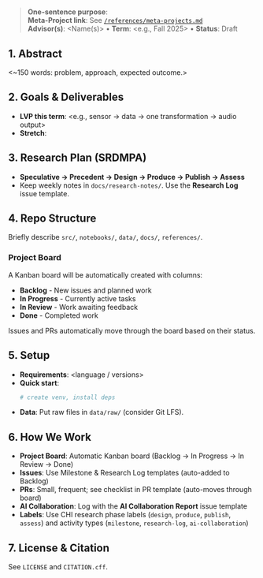 # <Project Title>

> **One-sentence purpose**: <why this matters in the CHI ecosystem>  
> **Meta-Project link**: See [`/references/meta-projects.md`](references/meta-projects.md)  
> **Advisor(s)**: <Name(s)> • **Term**: <e.g., Fall 2025> • **Status**: Draft

## 1. Abstract
<~150 words: problem, approach, expected outcome.>

## 2. Goals & Deliverables
- **LVP this term**: <e.g., sensor → data → one transformation → audio output>
- **Stretch**: <optional>

## 3. Research Plan (SRDMPA)
- **Speculative → Precedent → Design → Produce → Publish → Assess**
- Keep weekly notes in `docs/research-notes/`. Use the **Research Log** issue template.

## 4. Repo Structure
Briefly describe `src/`, `notebooks/`, `data/`, `docs/`, `references/`.

### Project Board
A Kanban board will be automatically created with columns:
- **Backlog** - New issues and planned work
- **In Progress** - Currently active tasks  
- **In Review** - Work awaiting feedback
- **Done** - Completed work

Issues and PRs automatically move through the board based on their status.

## 5. Setup
- **Requirements**: <language / versions>
- **Quick start**:
  ```bash
  # create venv, install deps
  ```
- **Data**: Put raw files in `data/raw/` (consider Git LFS).

## 6. How We Work

- **Project Board**: Automatic Kanban board (Backlog → In Progress → In Review → Done)
- **Issues**: Use Milestone & Research Log templates (auto-added to Backlog)
- **PRs**: Small, frequent; see checklist in PR template (auto-moves through board)
- **AI Collaboration**: Log with the **AI Collaboration Report** issue template
- **Labels**: Use CHI research phase labels (`design`, `produce`, `publish`, `assess`) and activity types (`milestone`, `research-log`, `ai-collaboration`)

## 7. License & Citation

See `LICENSE` and `CITATION.cff`.